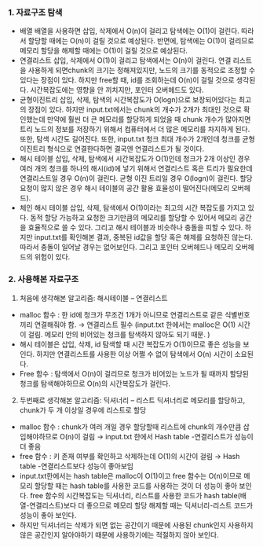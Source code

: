 ### 1.	자료구조 탐색
-	배열
배열을 사용하면 삽입, 삭제에서 O(n)이 걸리고 탐색에는 O(1)이 걸린다. 따라서 할당할 때에는 O(n)이 걸릴 것으로 예상된다. 반면에, 탐색에는 O(1)이 걸리므로 메모리 할당을 해제할 때에는 O(1)이 걸릴 것으로 예상된다.
-	연결리스트
삽입, 삭제에서 O(1)이 걸리고 탐색에서는 O(n)이 걸린다. 연결 리스트을 사용하게 되면chunk의 크기는 정해져있지만, 노드의 크기를 동적으로 조정할 수 있다는 장점이 있다. 하지만 free할 때, id를 조회하는데 O(n)이 걸릴 것으로 생각된다. 시간복잡도에는 영향을 안 끼치지만, 포인터 오버헤드도 있다.
-	균형이진트리
삽입, 삭제, 탐색의 시간복잡도가 O(logn)으로 보장되어있다는 최고의 장점이 있다. 하지만 input.txt에서는 chunk의 개수가 2개가 최대인 것으로 확인했는데 만약에 훨씬 더 큰 메모리를 할당하게 되었을 때 chunk 개수가 많아지면 트리 노드의 정보를 저장하기 위해서 컴퓨터에서 더 많은 메모리를 차지하게 된다. 또한, 탐색 시간도 길어진다. 또한, input.txt 청크 최대 개수가 2개인데 청크를 균형이진트리 형식으로 연결한다하면 결국엔 연결리스트가 될 것이다.
-	해시 테이블
삽입, 삭제, 탐색에서 시간복잡도가 O(1)인데 청크가 2개 이상인 경우 여러 개의 청크를 하나의 해시(id)에 넣기 위해서 연결리스트 혹은 트리가 필요한데 연결리스트일 경우 O(n)이 걸린다. 균형 이진 트리일 경우 O(logn)이 걸린다. 할당 요청이 많지 않은 경우 해시 테이블의 공간 활용 효율성이 떨어진다(메모리 오버헤드).
-	체인 해시 테이블
삽입, 삭제, 탐색에서 O(1)이라는 최고의 시간 복잡도를 가지고 있다. 동적 할당 가능하고 요청한 크기만큼의 메모리를 할당할 수 있어서 메모리 공간을 효율적으로 쓸 수 있다. 그리고 해시 테이블과 비슷하나 충돌을 피할 수 있다. 하지만 input.txt를 확인해본 결과, 중복된 id값을 할당 혹은 해제를 요청하진 않는다. 따라서 충돌이 일어날 경우는 없어보인다. 그리고 포인터 오버헤드나 메모리 오버헤드의 위험이 있다.
### 2.	사용해본 자료구조
1)	처음에 생각해본 알고리즘: 해시테이블 – 연결리스트
-	malloc 함수
: 한 id에 청크가 무조건 1개가 아니므로 연결리스트로 같은 식별번호끼리 연결해줘야 함. → 연결리스트 필수
(input.txt 한에서는 malloc은 O(1) 시간이 걸림. 메모리 안의 비어있는 청크를 탐색하지 않아도 되기 때문. )
-	해시 테이블은 삽입, 삭제, id 탐색할 때 시간 복잡도가 O(1)이므로 좋은 성능을 보인다. 하지만 연결리스트를 사용한 이상 어쩔 수 없이 탐색에서 O(n) 시간이 소요된다.
-	Free 함수
: 탐색에서 O(n)이 걸리므로 청크가 비어있는 노드가 될 때까지 할당된 청크를 탐색해야하므로 O(n)의 시간복잡도가 걸린다.

2)	두번째로 생각해본 알고리즘: 딕셔너리 – 리스트
딕셔너리로 메모리를 할당하고, chunk가 두 개 이상일 경우에 리스트로 할당
-	malloc 함수
: chunk가 여러 개일 경우 할당할때 리스트에 chunk의 개수만큼 삽입해야하므로 O(n)이 걸림 → input.txt 한에서 Hash table -연결리스트가 성능이 더 좋음
-	free 함수
: 키 존재 여부를 확인하고 삭제하는데 O(1)의 시간이 걸림
→ Hash table -연결리스트보다 성능이 좋아보임
-	input.txt한에서는 hash table은 malloc이 O(1)이고 free 함수는 O(n)이므로 메모리 할당할 때는 hash table를 사용한 코드를 사용하는 것이 더 성능이 좋아 보인다. free 함수의 시간복잡도는 딕셔너리, 리스트를 사용한 코드가 hash table(배열-연결리스트)보다 더 좋으므로 메모리 할당 해제할 때는 딕셔너리-리스트 코드가 성능이 좋아 보인다.
-	하지만 딕셔너리는 삭제가 되면 없는 공간이기 때문에 사용된 chunk인지 사용하지 않은 공간인지 알아야하기 때문에 사용하기에는 적절하지 않아 보인다.


